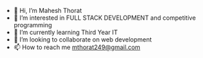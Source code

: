 - 👋 Hi, I’m Mahesh Thorat
- 👀 I’m interested in FULL STACK DEVELOPMENT and competitive programming 
- 🌱 I’m currently learning Third Year IT
- 💞️ I’m looking to collaborate on web development
- 📫 How to reach me mthorat249@gmail.com

<!---
NewbieMahi/NewbieMahi is a ✨ special ✨ repository because its `README.md` (this file) appears on your GitHub profile.
You can click the Preview link to take a look at your changes.
--->

